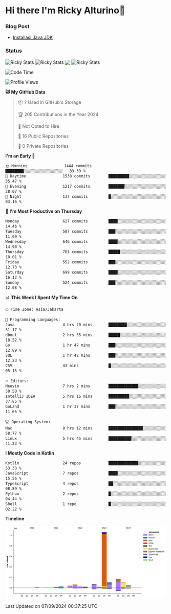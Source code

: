# Hi there I'm Ricky Alturino👋

### Blog Post

<!-- BLOG-POST-LIST:START -->

- [Installasi Java JDK](https://onirutla.medium.com/installasi-java-jdk-ec701beeb5cb?source=rss-d9d81c918cc9------2)
<!-- BLOG-POST-LIST:END -->

### Status

<img align="center" alt="Ricky Stats" src="https://github-readme-stats.vercel.app/api?username=Alturino&theme=dark&show_icons=true&hide_border=false" />
<img align="center" alt="Ricky Stats" src="https://github-readme-stats.vercel.app/api/top-langs/?username=Alturino&theme=dark&show_icons=true&layout=compact"/>
<img align="center" width="640px" src="https://github-readme-stats.vercel.app/api/wakatime?username=Alturino&layout=compact&hide_border=true&theme=dark">
<img align="center" alt="Ricky Stats" src="https://leetcard.jacoblin.cool/onirutla?border=0&radius=20&ext=activity"/>

<!--START_SECTION:waka-->
![Code Time](http://img.shields.io/badge/Code%20Time-537%20hrs%2052%20mins-blue)

![Profile Views](http://img.shields.io/badge/Profile%20Views-0-blue)

**🐱 My GitHub Data** 

> 📦 ? Used in GitHub's Storage 
 > 
> 🏆 205 Contributions in the Year 2024
 > 
> 🚫 Not Opted to Hire
 > 
> 📜 16 Public Repositories 
 > 
> 🔑 0 Private Repositories 
 > 
**I'm an Early 🐤** 

```text
🌞 Morning                1444 commits        ████████░░░░░░░░░░░░░░░░░   33.30 % 
🌆 Daytime                1538 commits        █████████░░░░░░░░░░░░░░░░   35.47 % 
🌃 Evening                1217 commits        ███████░░░░░░░░░░░░░░░░░░   28.07 % 
🌙 Night                  137 commits         █░░░░░░░░░░░░░░░░░░░░░░░░   03.16 % 
```
📅 **I'm Most Productive on Thursday** 

```text
Monday                   627 commits         ████░░░░░░░░░░░░░░░░░░░░░   14.46 % 
Tuesday                  507 commits         ███░░░░░░░░░░░░░░░░░░░░░░   11.69 % 
Wednesday                646 commits         ████░░░░░░░░░░░░░░░░░░░░░   14.90 % 
Thursday                 781 commits         █████░░░░░░░░░░░░░░░░░░░░   18.01 % 
Friday                   552 commits         ███░░░░░░░░░░░░░░░░░░░░░░   12.73 % 
Saturday                 699 commits         ████░░░░░░░░░░░░░░░░░░░░░   16.12 % 
Sunday                   524 commits         ███░░░░░░░░░░░░░░░░░░░░░░   12.08 % 
```


📊 **This Week I Spent My Time On** 

```text
🕑︎ Time Zone: Asia/Jakarta

💬 Programming Languages: 
Java                     4 hrs 20 mins       ████████░░░░░░░░░░░░░░░░░   31.17 % 
dbout                    2 hrs 35 mins       █████░░░░░░░░░░░░░░░░░░░░   18.52 % 
Go                       1 hr 47 mins        ███░░░░░░░░░░░░░░░░░░░░░░   12.89 % 
SQL                      1 hr 42 mins        ███░░░░░░░░░░░░░░░░░░░░░░   12.23 % 
CSV                      43 mins             █░░░░░░░░░░░░░░░░░░░░░░░░   05.15 % 

🔥 Editors: 
Neovim                   7 hrs 2 mins        █████████████░░░░░░░░░░░░   50.50 % 
IntelliJ IDEA            5 hrs 16 mins       █████████░░░░░░░░░░░░░░░░   37.85 % 
GoLand                   1 hr 37 mins        ███░░░░░░░░░░░░░░░░░░░░░░   11.65 % 

💻 Operating System: 
Mac                      8 hrs 12 mins       ███████████████░░░░░░░░░░   58.77 % 
Linux                    5 hrs 45 mins       ██████████░░░░░░░░░░░░░░░   41.23 % 
```

**I Mostly Code in Kotlin** 

```text
Kotlin                   24 repos            █████████████░░░░░░░░░░░░   53.33 % 
JavaScript               7 repos             ████░░░░░░░░░░░░░░░░░░░░░   15.56 % 
TypeScript               4 repos             ██░░░░░░░░░░░░░░░░░░░░░░░   08.89 % 
Python                   2 repos             █░░░░░░░░░░░░░░░░░░░░░░░░   04.44 % 
Shell                    1 repo              █░░░░░░░░░░░░░░░░░░░░░░░░   02.22 % 
```



**Timeline**

![Lines of Code chart](https://raw.githubusercontent.com/Alturino/Alturino/main/assets/bar_graph.png)


 Last Updated on 07/09/2024 00:37:25 UTC
<!--END_SECTION:waka-->
